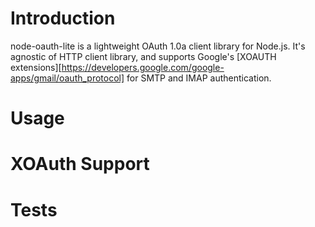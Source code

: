 Introduction
============

node-oauth-lite is a lightweight OAuth 1.0a client library for Node.js. It's agnostic of HTTP client library, and supports Google's [XOAUTH extensions][https://developers.google.com/google-apps/gmail/oauth_protocol] for SMTP and IMAP authentication.

Usage
=====


XOAuth Support
==============


Tests
=====

